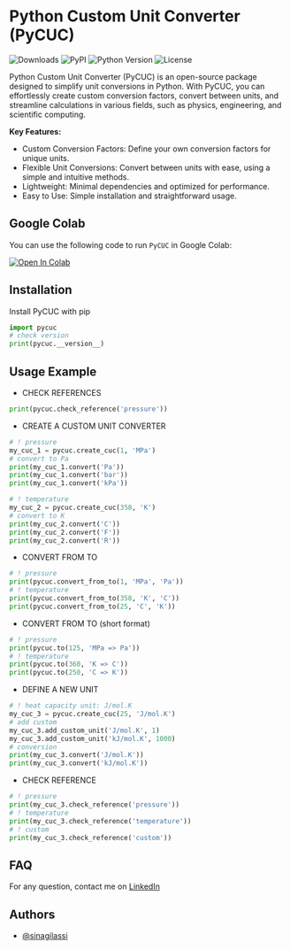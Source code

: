 # Python Custom Unit Converter (PyCUC)

![Downloads](https://img.shields.io/pypi/dm/PyCUC) ![PyPI](https://img.shields.io/pypi/v/PyCUC) ![Python Version](https://img.shields.io/pypi/pyversions/PyCUC.svg) ![License](https://img.shields.io/pypi/l/PyCUC) 

Python Custom Unit Converter (PyCUC) is an open-source package designed to simplify unit conversions in Python. With PyCUC, you can effortlessly create custom conversion factors, convert between units, and streamline calculations in various fields, such as physics, engineering, and scientific computing.

**Key Features:**

* Custom Conversion Factors: Define your own conversion factors for unique units.
* Flexible Unit Conversions: Convert between units with ease, using a simple and intuitive methods.
* Lightweight: Minimal dependencies and optimized for performance.
* Easy to Use: Simple installation and straightforward usage.

## Google Colab

You can use the following code to run `PyCUC` in Google Colab:

[![Open In Colab](https://colab.research.google.com/assets/colab-badge.svg)](https://colab.research.google.com/drive/1AbTCZxz9xH0VxKCh-Qhb66X0GAGo9_0y?usp=sharing)

## Installation

Install PyCUC with pip

```python
import pycuc
# check version
print(pycuc.__version__)
```

## Usage Example

* CHECK REFERENCES

```python
print(pycuc.check_reference('pressure'))
```

* CREATE A CUSTOM UNIT CONVERTER

```python
# ! pressure
my_cuc_1 = pycuc.create_cuc(1, 'MPa')
# convert to Pa
print(my_cuc_1.convert('Pa'))
print(my_cuc_1.convert('bar'))
print(my_cuc_1.convert('kPa'))

# ! temperature
my_cuc_2 = pycuc.create_cuc(358, 'K')
# convert to K
print(my_cuc_2.convert('C'))
print(my_cuc_2.convert('F'))
print(my_cuc_2.convert('R'))
```

* CONVERT FROM TO

```python
# ! pressure
print(pycuc.convert_from_to(1, 'MPa', 'Pa'))
# ! temperature
print(pycuc.convert_from_to(358, 'K', 'C'))
print(pycuc.convert_from_to(25, 'C', 'K'))
```

* CONVERT FROM TO (short format)

```python
# ! pressure
print(pycuc.to(125, 'MPa => Pa'))
# ! temperature
print(pycuc.to(360, 'K => C'))
print(pycuc.to(250, 'C => K'))
```

* DEFINE A NEW UNIT

```python
# ! heat capacity unit: J/mol.K
my_cuc_3 = pycuc.create_cuc(25, 'J/mol.K')
# add custom
my_cuc_3.add_custom_unit('J/mol.K', 1)
my_cuc_3.add_custom_unit('kJ/mol.K', 1000)
# conversion
print(my_cuc_3.convert('J/mol.K'))
print(my_cuc_3.convert('kJ/mol.K'))
```

* CHECK REFERENCE

```python
# ! pressure
print(my_cuc_3.check_reference('pressure'))
# ! temperature
print(my_cuc_3.check_reference('temperature'))
# ! custom
print(my_cuc_3.check_reference('custom'))
```

## FAQ

For any question, contact me on [LinkedIn](https://www.linkedin.com/in/sina-gilassi/) 


## Authors

- [@sinagilassi](https://www.github.com/sinagilassi)
